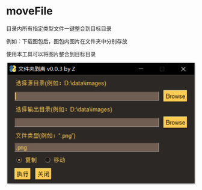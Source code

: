 # moveFile
 目录内所有指定类型文件一键整合到目标目录
 
 例如：下载图包后，图包内图片在文件夹中分别存放
 
 使用本工具可以将图片整合到目标目录
 
 ![image](https://github.com/MrZoyo/moveFile/blob/main/GUI.png)

